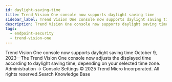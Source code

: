 ```yaml
---
id: daylight-saving-time
title: Trend Vision One console now supports daylight saving time
sidebar_label: Trend Vision One console now supports daylight saving time
description: Trend Vision One console now supports daylight saving time
tags:
  - endpoint-security
  - trend-vision-one
---
```


 Trend Vision One console now supports daylight saving time October 9, 2023—The Trend Vision One console now adjusts the displayed time according to daylight saving time, depending on your selected time zone. Administration → Console Settings © 2025 Trend Micro Incorporated. All rights reserved.Search Knowledge Base